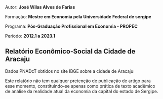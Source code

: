 Autor: **José Wilas Alves de Farias**

Formação: **Mestre em Economia pela Universidade Federal de sergipe**

Programa: **Pós-Graduação Profissional em Economia - PROPEC**

Período: **2012.1 a 2023.1**


## Relatório Econômico-Social da Cidade de Aracaju
Dados PNADcT obtidos no site IBGE sobre a cidade de Aracaju

Este relatório não tem qualquer pretenção de publicação de artigo para esse momento, constituindo-se apenas como prática de texto acadêmico de análise da realidade atual da economia da capital do estado de Sergipe.
